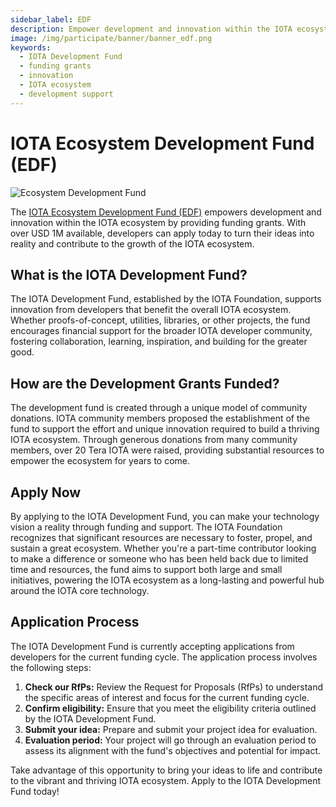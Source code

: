 ```yaml
---
sidebar_label: EDF
description: Empower development and innovation within the IOTA ecosystem with over USD 1M available in funding grants. Apply today to turn your ideas into reality.
image: /img/participate/banner/banner_edf.png
keywords:
  - IOTA Development Fund
  - funding grants
  - innovation
  - IOTA ecosystem
  - development support
---
```


# IOTA Ecosystem Development Fund (EDF)

![Ecosystem Development Fund](/img/participate/banner/banner_edf.png)

The [IOTA Ecosystem Development Fund (EDF)](https://fund.iota.org/) empowers development and innovation within the IOTA
ecosystem by providing funding grants.
With over USD 1M available, developers can apply today to turn their ideas into reality and contribute to the growth of
the IOTA ecosystem.

## What is the IOTA Development Fund?

The IOTA Development Fund, established by the IOTA Foundation, supports innovation from developers that benefit the
overall IOTA ecosystem. Whether proofs-of-concept, utilities, libraries, or other projects, the fund encourages
financial support for the broader IOTA developer community, fostering collaboration, learning, inspiration, and building
for the greater good.

## How are the Development Grants Funded?

The development fund is created through a unique model of community donations. IOTA community members proposed the
establishment of the fund to support the effort and unique innovation required to build a thriving IOTA ecosystem.
Through generous donations from many community members, over 20 Tera IOTA were raised, providing substantial resources
to empower the ecosystem for years to come.

## Apply Now

By applying to the IOTA Development Fund, you can make your technology vision a reality through funding and
support. The IOTA Foundation recognizes that significant resources are necessary to foster, propel, and sustain a great
ecosystem. Whether you're a part-time contributor looking to make a difference or someone who has been held back due to
limited time and resources, the fund aims to support both large and small initiatives, powering the IOTA ecosystem as a
long-lasting and powerful hub around the IOTA core technology.

## Application Process

The IOTA Development Fund is currently accepting applications from developers for the current funding cycle. The application process involves the following steps:

1. **Check our RfPs:** Review the Request for Proposals (RfPs) to understand the specific areas of interest and focus
   for the current funding cycle.
2. **Confirm eligibility:** Ensure that you meet the eligibility criteria outlined by the IOTA Development Fund.
3. **Submit your idea:** Prepare and submit your project idea for evaluation.
4. **Evaluation period:** Your project will go through an evaluation period to assess its alignment with the fund's
   objectives and potential for impact.

Take advantage of this opportunity to bring your ideas to life and contribute to the vibrant and thriving IOTA ecosystem. Apply
to the IOTA Development Fund today!
